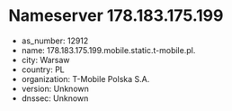 # Nameserver 178.183.175.199

* as_number: 12912
* name: 178.183.175.199.mobile.static.t-mobile.pl.
* city: Warsaw
* country: PL
* organization: T-Mobile Polska S.A.
* version: Unknown
* dnssec: Unknown
